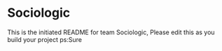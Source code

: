 # Sociologic
This is the initiated README for team Sociologic, Please edit this as you build your project
ps:Sure
